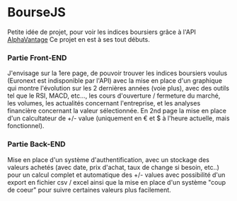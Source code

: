 # BourseJS

Petite idée de projet, pour voir les indices boursiers grâce à l'API [AlphaVantage](https://www.alphavantage.co/)
Ce projet en est à ses tout débuts.

### Partie Front-END
J'envisage sur la 1ere page, de pouvoir trouver les indices boursiers voulus (Euronext est indisponible par l'API)
avec la mise en place d'un graphique qui montre l'évolution sur les 2 dernières années (voie plus), avec des outils tel que le RSI, MACD, etc..., les cours d'ouverture / fermeture du marché, les volumes, les actualités concernant l'entreprise, et les analyses financière concernant la valeur sélectionnée.
En 2nd page la mise en place d'un calcultateur de +/- value (uniquement en € et $ à l'heure actuelle, mais fonctionnel).

### Partie Back-END
Mise en place d'un système d'authentification, avec un stockage des valeurs achetés (avec date, prix d'achat, taux de change si besoin, etc..) pour un calcul complet et automatique des +/- values avec possibilité d'un export en fichier csv / excel ainsi que la mise en place d'un système "coup de coeur" pour suivre certaines valeurs plus facilement.
